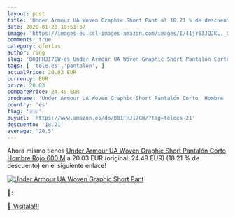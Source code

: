 ```yaml
---
layout: post
title: 'Under Armour UA Woven Graphic Short Pant al 18.21 % de descuento'
date: 2020-01-20 18:51:57
image: 'https://images-eu.ssl-images-amazon.com/images/I/41jr63JQJKL._SL200_.jpg'
comments: true
category: ofertas
author: ring
slug: 'B01FHJI7GW-es Under Armour UA Woven Graphic Short Pantalón Corto Hombre...'
tags: [ 'tole.es','pantalón', ]
actualPrice: 20.03 EUR
currency: EUR
price: 20.03
comparePrice: 24.49 EUR
prodname: 'Under Armour UA Woven Graphic Short Pantalón Corto  Hombre  Rojo  600   M'
country: 'es'
flag: '🇪🇸'
buyurl: 'https://www.amazon.es/dp/B01FHJI7GW/?tag=tolees-21'
descuento: '18.21'
average: '20.5'
---
```


Ahora mismo tienes [Under Armour UA Woven Graphic Short Pantalón Corto  Hombre  Rojo  600   M](https://www.amazon.es/dp/B01FHJI7GW/?tag=tolees-21) a 20.03 EUR (original: 24.49 EUR) (18.21 %  de descuento) en el siguiente enlace!

[![Under Armour UA Woven Graphic Short Pant](https://images-eu.ssl-images-amazon.com/images/I/41jr63JQJKL._SL200_.jpg)](https://www.amazon.es/dp/B01FHJI7GW/?tag=tolees-21)

🔎:


[🛒 Visítala!!!](https://www.amazon.es/dp/B01FHJI7GW/?tag=tolees-21)
